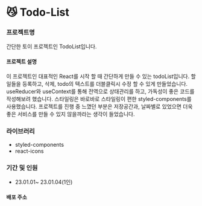 # 😼 Todo-List

### 프로젝트명
간단한 토이 프로젝트인 TodoList입니다.

#### 프로젝트 설명
이 프로젝트인 대표적인 React를 시작 할 때 간단하게 만들 수 있는 todoList입니다. 
할 일들을 등록하고, 삭제, todo의 텍스트를 더블클릭시 수정 할 수 있게 만들었습니다.
useReducer와 useContext를 통해 전역으로 상태관리를 하고, 가독성이 좋은 코드를 작성해보려 했습니다.
스타일링은 바로바로 스타일링이 편한 styled-components를 사용했습니다.
프로젝트를 진행 중 느꼈던 부분은 저장공간과, 날짜별로 있었으면 더욱 좋은 서비스를 만들 수 있지 않을까라는 생각이 들었습니다.

### 라이브러리
- styled-components
- react-icons

### 기간 및 인원
- 23.01.01~ 23.01.04(1인)

#### 배포 주소
